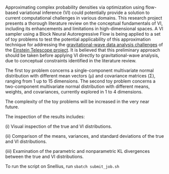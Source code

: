 Approximating complex probability densities via optimization using flow-based variational inference (VI) could potentially provide a solution to current computational challenges in various domains. This research project presents a thorough literature review on the conceptual fundamentals of VI, including its enhancements and limitations in high-dimensional spaces. A VI sampler using a Block Neural Autoregressive Flow is being applied to a set of toy problems to test the potential applicability of this approximation technique for addressing the [gravitational-wave data analysis challenges](https://arxiv.org/abs/2312.11103) of the [Einstein Telescope project](https://www.einsteintelescope-emr.eu/en/). It is believed that this preliminary approach should be taken before applying VI directly to gravitational-wave analysis, due to conceptual constraints identified in the literature review.

The first toy problem concerns a single-component multivariate normal distribution with different mean vectors (µ) and covariance matrices (Σ), ranging from 1 up to 15 dimensions. The second toy problem concerns a two-component multivariate normal distribution with different means, weights, and covariances, currently explored in 1 to 4 dimensions. 

The complexity of the toy problems will be increased in the very near future.

The inspection of the results includes:

(i) Visual inspection of the true and VI distributions.

(ii) Comparison of the means, variances, and standard deviations of the true and VI distributions.

(iii) Examination of the parametric and nonparametric KL divergences between the true and VI distributions.



To run the script on Snellius, run `sbatch submit_job.sh`
